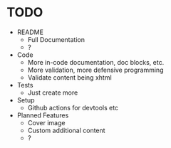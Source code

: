 # TODO

* README
    * Full Documentation
    * ?
* Code
    * More in-code documentation, doc blocks, etc.
    * More validation, more defensive programming
    * Validate content being xhtml
* Tests
    * Just create more
* Setup
    * Github actions for devtools etc
* Planned Features
    * Cover image
    * Custom additional content
    * ?
